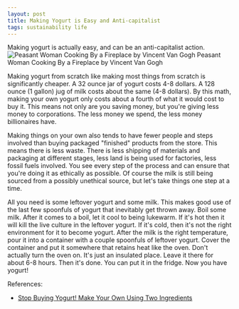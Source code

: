 ```yaml
---
layout: post
title: Making Yogurt is Easy and Anti-capitalist 
tags: sustainability life
---
```

Making yogurt is actually easy, and can be an anti-capitalist action.  
![Peasant Woman Cooking By a Fireplace by Vincent Van Gogh](https://upload.wikimedia.org/wikipedia/commons/thumb/8/8c/Peasant_Woman_Cooking_by_a_Fireplace.jpeg/2000px-Peasant_Woman_Cooking_by_a_Fireplace.jpeg)
 Peasant Woman Cooking By a Fireplace by Vincent Van Gogh 

Making yogurt from scratch like making most things from scratch is significantly cheaper. A 32 ounce jar of yogurt costs 4-8 dollars. A 128 ounce (1 gallon) jug of milk costs about the same (4-8 dollars). By this math, making your own yogurt only costs about a fourth of what it would cost to buy it. This means not only are you saving money, but you're giving less money to corporations. The less money we spend, the less money billionaires have. 

Making things on your own also tends to have fewer people and steps involved than buying packaged "finished" products from the store. This means there is less waste. There is less shipping of materials and packaging at different stages, less land is being used for factories, less fossil fuels involved. You see every step of the process and can ensure that you're doing it as ethically as possible. Of course the milk is still being sourced from a possibly unethical source, but let's take things one step at a time. 

All you need is some leftover yogurt and some milk. This makes good use of the last few spoonfuls of yogurt that inevitably get thrown away. Boil some milk. After it comes to a boil, let it cool to being lukewarm. If it's hot then it will kill the live culture in the leftover yogurt. If it's cold, then it's not the right environment for it to become yogurt. After the milk is the right temperature, pour it into a container with a couple spoonfuls of leftover yogurt. Cover the container and put it somewhere that retains heat like the oven. Don't actually turn the oven on. It's just an insulated place. Leave it there for about 6-8 hours. Then it's done. You can put it in the fridge. Now you have yogurt! 

References:
- [Stop Buying Yogurt! Make Your Own Using Two Ingredients](https://m.youtube.com/watch?v=FxQdEl4EKk4&pp=ygUKSmFnIHlvZ3VydA%3D%3D)